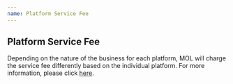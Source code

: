 ```yaml
---
name: Platform Service Fee
---
```


## Platform Service Fee

Depending on the nature of the business for each platform, MOL will charge the service fee differently based on the individual platform. For more information, please click [here](http://emarineonline.com).

